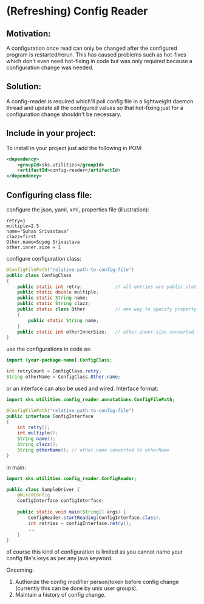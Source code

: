 # (Refreshing) Config Reader

## Motivation:
A configuration once read can only be changed after the configured program is restarted/rerun.
This has caused problems such as hot-fixes which don't even need hot-fixing in code but was only required because a configuration change was needed.

## Solution:
A config-reader is required which'll poll config file in a lightweight daemon thread and update all the configured values so that hot-fixing just for a configuration change shouldn't be necessary.

## Include in your project:
To install in your project just add the following in POM:
```xml
<dependency>
    <groupId>sks.utilities</groupId>
    <artifactId>config-reader</artifactId>
</dependency>
```

## Configuring class file:
configure the json, yaml, xml, properties file (illustration):
```properties
retry=1
multiple=2.5
name="Suhas Srivastava"
clazz=first
Other.name=Suyog Srivastava
other.inner.size = 1
```

configure configuration class:
```java
@ConfigFilePath("relative-path-to-config-file")
public class ConfigClass
{
    public static int retry;            // all entries are public static so that you don't need to create unnecessary objects
    public static double multiple;
    public static String name;
    public static String clazz;
    public static class Other           // one way to specify property grouping {see Other.name in the config file}
    {
        public static String name;
    }
    public static int otherInnerSize;   // other.inner.size converted to otherInnerSize. Another way to specify grouping
}
```

use the configurations in code as:
```java
import {your-package-name}.ConfigClass;

int retryCount = ConfigClass.retry;
String otherName = ConfigClass.Other.name;
```

or an interface can also be used and wired. 
Interface format:

```java
import sks.utilities.config_reader.annotations.ConfigFilePath;

@ConfigFilePath("relative-path-to-config-file")
public interface ConfigInterface
{
    int retry();
    int multiple();
    String name();
    String clazz();
    String otherName(); // other.name converted to otherName
}
```
in main:
```java
import sks.utilities.config_reader.ConfigReader;

public class SampleDriver {
    @WiredConfig
    ConfigInterface configInterface;
    
    public static void main(String[] args) {
        ConfigReader.startReading(ConfigInterface.class);
        int retries = configInterface.retry();
        ...
    }
}
```

of course this kind of configuration is limited as you cannot name your config file's keys as per any java keyword.

Oncoming: 
1) Authorize the config modifier person/token before config change (currently this can be done by unix user groups).
2) Maintain a history of config change.